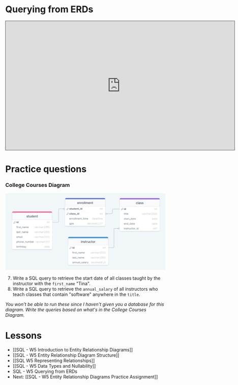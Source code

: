 # Querying from ERDs

<iframe src="https://egator.hosted.panopto.com/Panopto/Pages/Embed.aspx?id=1b0c0429-8f12-4f00-928d-b1160003d851&autoplay=false&offerviewer=true&showtitle=true&showbrand=true&captions=false&interactivity=all" height="405" width="720" style="border: 1px solid #464646;" allowfullscreen allow="autoplay" aria-label="Panopto Embedded Video Player"></iframe>

# Practice questions

### College Courses Diagram
<img src="https://raw.githubusercontent.com/kellerflint/Class-Intro-SQL/hugo/content/SQL-Files/Images/college_courses_erd.png">

7. Write a SQL query to retrieve the start date of all classes taught by the instructor with the `first_name` "Tina".
8. Write a SQL query to retrieve the `annual_salary` of all instructors who teach classes that contain "software" anywhere in the `title`.

*You won't be able to run these since I haven't given you a database for this diagram. Write the queries based on what's in the College Courses Diagram.*
# Lessons
- [[SQL - W5 Introduction to Entity Relationship Diagrams]]
- [[SQL - W5 Entity Relationship Diagram Structure]]
- [[SQL W5 Representing Relationships]]
- [[SQL - W5 Data Types and Nullability]]
- SQL - W5 Querying from ERDs
- Next: [[SQL - W5 Entity Relationship Diagrams Practice Assignment]]
